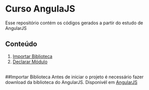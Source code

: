 # Curso AngulaJS

   Esse repositório contém os códigos gerados a partir do estudo de AngularJS
   
## Conteúdo

  1. [Importar Biblioteca](#importar)
  2. [Declarar Módulo](#modulo)
  
<a name="importar"></a>  
##Importar Biblioteca
  Antes de iniciar o projeto é necessário fazer download da biblioteca do AngularJS. Disponivél em [AngularJS](https://angularjs.org/)    

<a name="modulo"></a>
